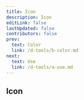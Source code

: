 ```yaml
---
title: Icon
description: Icon
editLink: false
lastUpdated: false
contributors: false
prev:
  text: Color
  link: /d-tools/b-color.md
next:
  text: Use
  link: /d-tools/a-use.md
---
```


## Icon
